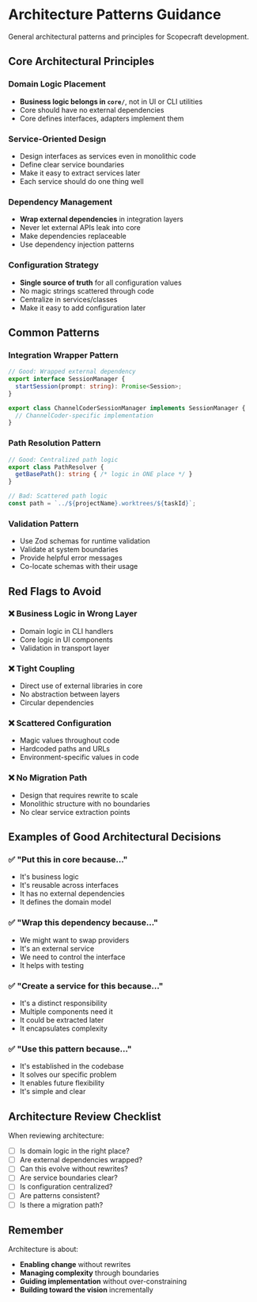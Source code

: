 # Architecture Patterns Guidance

General architectural patterns and principles for Scopecraft development.

## Core Architectural Principles

### Domain Logic Placement
- **Business logic belongs in `core/`**, not in UI or CLI utilities
- Core should have no external dependencies
- Core defines interfaces, adapters implement them

### Service-Oriented Design
- Design interfaces as services even in monolithic code
- Define clear service boundaries
- Make it easy to extract services later
- Each service should do one thing well

### Dependency Management
- **Wrap external dependencies** in integration layers
- Never let external APIs leak into core
- Make dependencies replaceable
- Use dependency injection patterns

### Configuration Strategy
- **Single source of truth** for all configuration values
- No magic strings scattered through code
- Centralize in services/classes
- Make it easy to add configuration later

## Common Patterns

### Integration Wrapper Pattern
```typescript
// Good: Wrapped external dependency
export interface SessionManager {
  startSession(prompt: string): Promise<Session>;
}

export class ChannelCoderSessionManager implements SessionManager {
  // ChannelCoder-specific implementation
}
```

### Path Resolution Pattern
```typescript
// Good: Centralized path logic
export class PathResolver {
  getBasePath(): string { /* logic in ONE place */ }
}

// Bad: Scattered path logic
const path = `../${projectName}.worktrees/${taskId}`;
```

### Validation Pattern
- Use Zod schemas for runtime validation
- Validate at system boundaries
- Provide helpful error messages
- Co-locate schemas with their usage

## Red Flags to Avoid

### ❌ Business Logic in Wrong Layer
- Domain logic in CLI handlers
- Core logic in UI components
- Validation in transport layer

### ❌ Tight Coupling
- Direct use of external libraries in core
- No abstraction between layers
- Circular dependencies

### ❌ Scattered Configuration
- Magic values throughout code
- Hardcoded paths and URLs
- Environment-specific values in code

### ❌ No Migration Path
- Design that requires rewrite to scale
- Monolithic structure with no boundaries
- No clear service extraction points

## Examples of Good Architectural Decisions

### ✅ "Put this in core because..."
- It's business logic
- It's reusable across interfaces
- It has no external dependencies
- It defines the domain model

### ✅ "Wrap this dependency because..."
- We might want to swap providers
- It's an external service
- We need to control the interface
- It helps with testing

### ✅ "Create a service for this because..."
- It's a distinct responsibility
- Multiple components need it
- It could be extracted later
- It encapsulates complexity

### ✅ "Use this pattern because..."
- It's established in the codebase
- It solves our specific problem
- It enables future flexibility
- It's simple and clear

## Architecture Review Checklist

When reviewing architecture:
- [ ] Is domain logic in the right place?
- [ ] Are external dependencies wrapped?
- [ ] Can this evolve without rewrites?
- [ ] Are service boundaries clear?
- [ ] Is configuration centralized?
- [ ] Are patterns consistent?
- [ ] Is there a migration path?

## Remember

Architecture is about:
- **Enabling change** without rewrites
- **Managing complexity** through boundaries
- **Guiding implementation** without over-constraining
- **Building toward the vision** incrementally